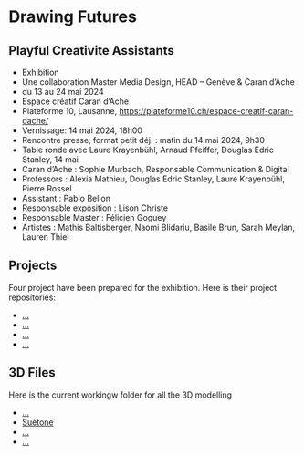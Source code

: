 # Drawing Futures
## Playful Creativite Assistants

- Exhibition
- Une collaboration Master Media Design, HEAD – Genève & Caran d’Ache
- du 13 au 24 mai 2024
- Espace créatif Caran d’Ache
- Plateforme 10, Lausanne, https://plateforme10.ch/espace-creatif-caran-dache/
- Vernissage: 14 mai 2024, 18h00
- Rencontre presse, format petit déj. : matin du 14 mai 2024, 9h30
- Table ronde avec Laure Krayenbühl, Arnaud Pfeiffer, Douglas Edric Stanley, 14 mai
- Caran d’Ache : Sophie Murbach, Responsable Communication & Digital
- Professors : Alexia Mathieu, Douglas Edric Stanley, Laure Krayenbühl, Pierre Rossel
- Assistant : Pablo Bellon
- Responsable exposition : Lison Christe
- Responsable Master : Félicien Goguey
- Artistes : Mathis Baltisberger, Naomi Blidariu, Basile Brun, Sarah Meylan, Lauren Thiel

## Projects
Four project have been prepared for the exhibition. Here is their project repositories:

- [...]()
- [...]()
- [...]()
- [...]()

## 3D Files
Here is the current workingw folder for all the 3D modelling
- [...]()
- [Suètone](https://github.com/chap0ng/2023-head-md-future-of-drawing/tree/main/expo/3d)
- [...]()
- [...]()